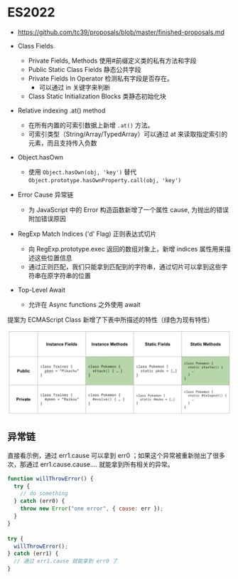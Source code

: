 # ES2022

- https://github.com/tc39/proposals/blob/master/finished-proposals.md

- Class Fields
  - Private Fields, Methods 使用#前缀定义类的私有方法和字段
  - Public Static Class Fields 静态公共字段
  - Private Fields In Operator 检测私有字段是否存在。
    - 可以通过 in 关键字来判断
  - Class Static Initialization Blocks 类静态初始化块
- Relative indexing .at() method
  - 在所有内置的可索引数据上新增 `.at()` 方法。
  - 可索引类型（String/Array/TypedArray）可以通过 at 来读取指定索引的元素，而且支持传入负数
- Object.hasOwn
  - 使用 `Object.hasOwn(obj, 'key')` 替代 `Object.prototype.hasOwnProperty.call(obj, 'key')`
- Error Cause 异常链
  - 为 JavaScript 中的 Error 构造函数新增了一个属性 cause, 为抛出的错误附加错误原因
- RegExp Match Indices ('d' Flag) 正则表达式切片
  - 向 RegExp.prototype.exec 返回的数组对象上，新增 indices 属性用来描述这些位置信息
  - 通过正则匹配，我们只能拿到匹配到的字符串，通过切片可以拿到这些字符串在原字符串的位置
- Top-Level Await
  - 允许在 Async functions 之外使用 await

提案为 ECMAScript Class 新增了下表中所描述的特性（绿色为现有特性）

![class-fields](./img/class-fields.webp)

## 异常链

直接看示例，通过 err1.cause 可以拿到 err0 ；如果这个异常被重新抛出了很多次，那通过 err1.cause.cause.... 就能拿到所有相关的异常。

```js
function willThrowError() {
  try {
    // do something
  } catch (err0) {
    throw new Error("one error", { cause: err });
  }
}

try {
  willThrowError();
} catch (err1) {
  // 通过 err1.cause 就能拿到 err0 了
}
```
